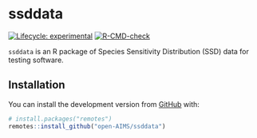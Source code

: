 
<!-- README.md is generated from README.Rmd. Please edit that file -->

# ssddata

<!-- badges: start -->

[![Lifecycle:
experimental](https://img.shields.io/badge/Lifecycle-Experimental-339999)](https://github.com/bcgov/repomountie/blob/master/doc/lifecycle-badges.md)
[![R-CMD-check](https://github.com/open-AIMS/ssddata/workflows/R-CMD-check/badge.svg)](https://github.com/open-AIMS/ssddata/actions)
<!-- badges: end -->

`ssddata` is an R package of Species Sensitivity Distribution (SSD) data
for testing software.

## Installation

You can install the development version from
[GitHub](https://github.com/) with:

``` r
# install.packages("remotes")
remotes::install_github("open-AIMS/ssddata")
```
